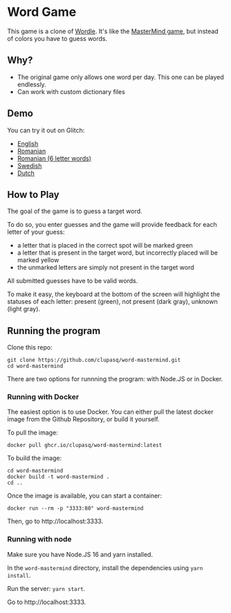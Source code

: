 # Word Game

This game is a clone of [Wordle](https://www.powerlanguage.co.uk/wordle/).
It's like the [MasterMind game](https://en.wikipedia.org/wiki/Mastermind_(board_game)), but instead of colors you have to guess words.

## Why?

* The original game only allows one word per day. This one can be played endlessly.
* Can work with custom dictionary files

## Demo

You can try it out on Glitch:

* [English](https://word-mastermind.glitch.me/)
* [Romanian](https://word-mastermind.glitch.me/?dictName=ro-ro-5)
* [Romanian (6 letter words)](https://word-mastermind.glitch.me/?dictName=ro-ro-6)
* [Swedish](https://word-mastermind.glitch.me/?dictName=sv-se-5)
* [Dutch](https://word-mastermind.glitch.me/?dictName=nl-nl-5)

## How to Play

The goal of the game is to guess a target word.

To do so, you enter guesses and the game will provide feedback for each letter of your guess:

* a letter that is placed in the correct spot will be marked green
* a letter that is present in the target word, but incorrectly placed will be marked yellow
* the unmarked letters are simply not present in the target word

All submitted guesses have to be valid words.

To make it easy, the keyboard at the bottom of the screen will highlight the statuses of each letter: present (green), not present (dark gray), unknown (light gray).

## Running the program

Clone this repo:

```
git clone https://github.com/clupasq/word-mastermind.git
cd word-mastermind
```

There are two options for runnning the program: with Node.JS or in Docker.


### Running with Docker

The easiest option is to use Docker.
You can either pull the latest docker image from the Github Repository, or build it yourself.

To pull the image:

```
docker pull ghcr.io/clupasq/word-mastermind:latest
```

To build the image:

```
cd word-mastermind
docker build -t word-mastermind .
cd ..
```

Once the image is available, you can start a container:

```
docker run --rm -p "3333:80" word-mastermind
```

Then, go to http://localhost:3333.


### Running with node

Make sure you have Node.JS 16 and yarn installed.

In the `word-mastermind` directory, install the dependencies using `yarn install`.

Run the server: `yarn start`.

Go to http://localhost:3333.

